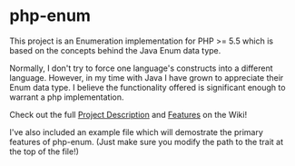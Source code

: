 php-enum
=======

This project is an Enumeration implementation for PHP >= 5.5 which is based on the concepts behind the Java Enum data type.

Normally, I don't try to force one language's constructs into a different language. However, in my time with Java I have grown to appreciate their Enum data type. I believe the functionality offered is significant enough to warrant a php implementation.

Check out the full [Project Description](https://github.com/crussell52/php-enum/wiki/Description) and [Features](https://github.com/crussell52/php-enum/wiki/Features) on the Wiki!


I've also included an example file which will demostrate the primary features of php-enum. (Just make sure you modify the path to the trait at the top of the file!)
